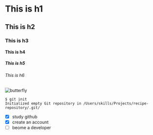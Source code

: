 # This is h1
## This is h2
### This is h3
#### This is h4
##### This is h5
###### This is h6


![butterfly](https://github.com/aswinshibu2001/skills-communicate-using-markdown/assets/127401697/78c4e783-6880-4cd8-babb-50e7bf0b2e5a)


```
$ git init
Initialized empty Git repository in /Users/skills/Projects/recipe-repository/.git/
```
- [x] study github
- [x] create an account
- [ ] beome a developer
